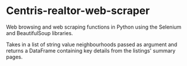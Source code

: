 # Centris-realtor-web-scraper
Web browsing and web scraping functions in Python using the Selenium and BeautifulSoup libraries.

Takes in a list of string value neighbourhoods passed as argument and returns a DataFrame containing key details from the listings' summary pages.
